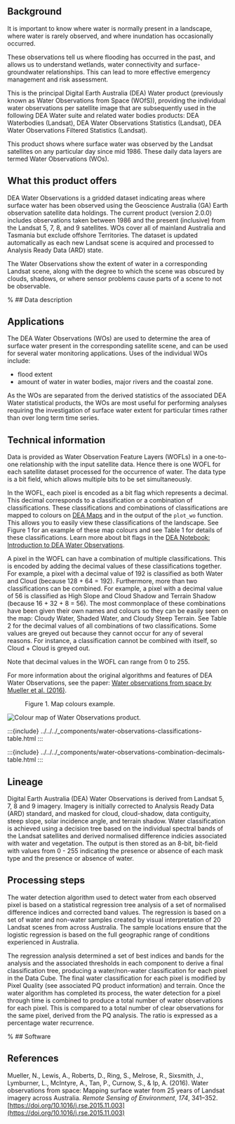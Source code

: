 ## Background

It is important to know where water is normally present in a landscape, where water is rarely observed, and where inundation has occasionally occurred.

These observations tell us where flooding has occurred in the past, and allows us to understand wetlands, water connectivity and surface-groundwater relationships. This can lead to more effective emergency management and risk assessment.

This is the principal Digital Earth Australia (DEA) Water product (previously known as Water Observations from Space (WOfS)), providing the individual water observations per satellite image that are subsequently used in the following DEA Water suite and related water bodies products: DEA Waterbodies (Landsat), DEA Water Observations Statistics (Landsat), DEA Water Observations Filtered Statistics (Landsat).

This product shows where surface water was observed by the Landsat satellites on any particular day since mid 1986. These daily data layers are termed Water Observations (WOs).

## What this product offers

DEA Water Observations is a gridded dataset indicating areas where surface water has been observed using the Geoscience Australia (GA) Earth observation satellite data holdings. The current product (version 2.0.0) includes observations taken between 1986 and the present (inclusive) from the Landsat 5, 7, 8, and 9 satellites. WOs cover all of mainland Australia and Tasmania but exclude offshore Territories. The dataset is updated automatically as each new Landsat scene is acquired and processed to Analysis Ready Data (ARD) state. 

The Water Observations show the extent of water in a corresponding Landsat scene, along with the degree to which the scene was obscured by clouds, shadows, or where sensor problems cause parts of a scene to not be observable.

% ## Data description

## Applications

The DEA Water Observations (WOs) are used to determine the area of surface water present in the corresponding satellite scene, and can be used for several water monitoring applications. Uses of the individual WOs include:

* flood extent
* amount of water in water bodies, major rivers and the coastal zone.

As the WOs are separated from the derived statistics of the associated DEA Water statistical products, the WOs are most useful for performing analyses requiring the investigation of surface water extent for particular times rather than over long term time series.

## Technical information

Data is provided as Water Observation Feature Layers (WOFLs) in a one-to-one relationship with the input satellite data. Hence there is one WOFL for each satellite dataset processed for the occurrence of water. The data type is a bit field, which allows multiple bits to be set simultaneously.

In the WOFL, each pixel is encoded as a bit flag which represents a decimal. This decimal corresponds to a classification or a combination of classifications. These classifications and combinations of classifications are mapped to colours on [DEA Maps](https://maps.dea.ga.gov.au/) and in the output of the `plot_wo` function. This allows you to easily view these classifications of the landscape. See Figure 1 for an example of these map colours and see Table 1 for details of these classifications. Learn more about bit flags in the [DEA Notebook: Introduction to DEA Water Observations](/notebooks/DEA_products/DEA_Water_Observations/).

A pixel in the WOFL can have a combination of multiple classifications. This is encoded by adding the decimal values of these classifications together. For example, a pixel with a decimal value of 192 is classified as both Water and Cloud (because 128 + 64 = 192). Furthermore, more than two classifications can be combined. For example, a pixel with a decimal value of 56 is classified as High Slope and Cloud Shadow and Terrain Shadow (because 16 + 32 + 8 = 56). The most commonplace of these combinations have been given their own names and colours so they can be easily seen on the map: Cloudy Water, Shaded Water, and Cloudy Steep Terrain. See Table 2 for the decimal values of all combinations of two classifications. Some values are greyed out because they cannot occur for any of several reasons. For instance, a classification cannot be combined with itself, so Cloud + Cloud is greyed out.

Note that decimal values in the WOFL can range from 0 to 255.

For more information about the original algorithms and features of DEA Water Observations, see the paper: [Water observations from space by Mueller et al. (2016)](https://doi.org/10.1016/j.rse.2015.11.003).

<figure>
    <figcaption>Figure 1. Map colours example.</figcaption>
</figure>

![Colour map of Water Observations product.](/_files/water-observations/water-observations-colours-example.png)

:::{include} ../../../_components/water-observations-classifications-table.html
:::

:::{include} ../../../_components/water-observations-combination-decimals-table.html
:::

## Lineage

Digital Earth Australia (DEA) Water Observations is derived from Landsat 5, 7, 8 and 9 imagery. Imagery is initially corrected to Analysis Ready Data (ARD) standard, and masked for cloud, cloud-shadow, data contiguity, steep slope, solar incidence angle, and terrain shadow. Water classification is achieved using a decision tree based on the individual spectral bands of the Landsat satellites and derived normalised difference indicies associated with water and vegetation. The output is then stored as an 8-bit, bit-field with values from 0 - 255 indicating the presence or absence of each mask type and the presence or absence of water.

## Processing steps

The water detection algorithm used to detect water from each observed pixel is based on a statistical regression tree analysis of a set of normalised difference indices and corrected band values. The regression is based on a set of water and non-water samples created by visual interpretation of 20 Landsat scenes from across Australia. The sample locations ensure that the logistic regression is based on the full geographic range of conditions experienced in Australia.

The regression analysis determined a set of best indices and bands for the analysis and the associated thresholds in each component to derive a final classification tree, producing a water/non-water classification for each pixel in the Data Cube. The final water classification for each pixel is modified by Pixel Quality (see associated PQ product information) and terrain.
Once the water algorithm has completed its process, the water detection for a pixel through time is combined to produce a total number of water observations for each pixel. This is compared to a total number of clear observations for the same pixel, derived from the PQ analysis. The ratio is expressed as a percentage water recurrence.

% ## Software

## References

Mueller, N., Lewis, A., Roberts, D., Ring, S., Melrose, R., Sixsmith, J., Lymburner, L., McIntyre, A., Tan, P., Curnow, S., & Ip, A. (2016). Water observations from space: Mapping surface water from 25 years of Landsat imagery across Australia. *Remote Sensing of Environment*, *174*, 341–352. [https://doi.org/10.1016/j.rse.2015.11.003](https://doi.org/10.1016/j.rse.2015.11.003)

